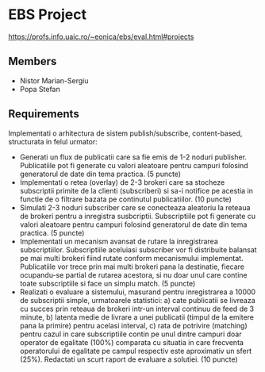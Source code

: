 # EBS Project
https://profs.info.uaic.ro/~eonica/ebs/eval.html#projects


## Members
- Nistor Marian-Sergiu
- Popa Stefan

## Requirements
Implementati o arhitectura de sistem publish/subscribe, content-based, structurata in felul urmator:
- Generati un flux de publicatii care sa fie emis de 1-2 noduri publisher. Publicatiile pot fi generate cu valori aleatoare pentru campuri folosind generatorul de date din tema practica. (5 puncte)
- Implementati o retea (overlay) de 2-3 brokeri care sa stocheze subscriptii primite de la clienti (subscriberi) si sa-i notifice pe acestia in functie de o filtrare bazata pe continutul publicatiilor. (10 puncte)
- Simulati 2-3 noduri subscriber care se conecteaza aleatoriu la reteaua de brokeri pentru a inregistra susbcriptii. Subscriptiile pot fi generate cu valori aleatoare pentru campuri folosind generatorul de date din tema practica. (5 puncte)
- Implementati un mecanism avansat de rutare la inregistrarea subscriptiilor. Subscriptiile aceluiasi subscriber vor fi distribuite balansat pe mai multi brokeri fiind rutate conform mecanismului implementat. Publicatiile vor trece prin mai multi brokeri pana la destinatie, fiecare ocupandu-se partial de rutarea acestora, si nu doar unul care contine toate subscriptiile si face un simplu match. (5 puncte)
- Realizati o evaluare a sistemului, masurand pentru inregistrarea a 10000 de subscriptii simple, urmatoarele statistici: a) cate publicatii se livreaza cu succes prin reteaua de brokeri intr-un interval continuu de feed de 3 minute, b) latenta medie de livrare a unei publicatii (timpul de la emitere pana la primire) pentru acelasi interval, c) rata de potrivire (matching) pentru cazul in care subscriptiile contin pe unul dintre campuri doar operator de egalitate (100%) comparata cu situatia in care frecventa operatorului de egalitate pe campul respectiv este aproximativ un sfert (25%). Redactati un scurt raport de evaluare a solutiei. (10 puncte)
